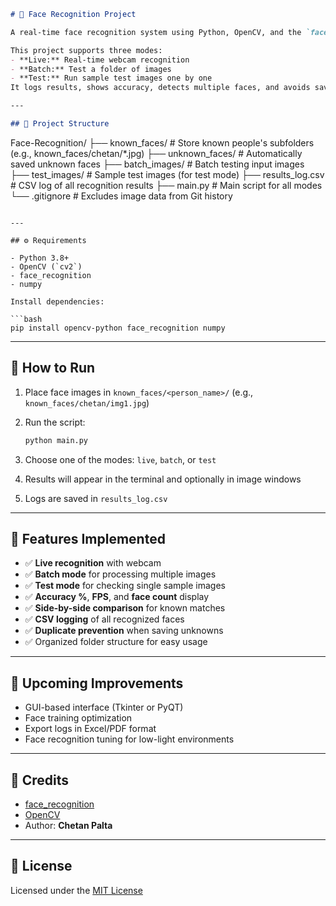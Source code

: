 
```markdown
# 🎯 Face Recognition Project

A real-time face recognition system using Python, OpenCV, and the `face_recognition` library.

This project supports three modes:  
- **Live:** Real-time webcam recognition  
- **Batch:** Test a folder of images  
- **Test:** Run sample test images one by one  
It logs results, shows accuracy, detects multiple faces, and avoids saving duplicate unknowns.

---

## 📁 Project Structure

```

Face-Recognition/
├── known\_faces/          # Store known people's subfolders (e.g., known\_faces/chetan/\*.jpg)
├── unknown\_faces/        # Automatically saved unknown faces
├── batch\_images/         # Batch testing input images
├── test\_images/          # Sample test images (for test mode)
├── results\_log.csv       # CSV log of all recognition results
├── main.py               # Main script for all modes
└── .gitignore            # Excludes image data from Git history

````

---

## ⚙️ Requirements

- Python 3.8+
- OpenCV (`cv2`)
- face_recognition
- numpy

Install dependencies:

```bash
pip install opencv-python face_recognition numpy
````

---

## 🚀 How to Run

1. Place face images in `known_faces/<person_name>/` (e.g., `known_faces/chetan/img1.jpg`)

2. Run the script:

   ```bash
   python main.py
   ```

3. Choose one of the modes: `live`, `batch`, or `test`

4. Results will appear in the terminal and optionally in image windows

5. Logs are saved in `results_log.csv`

---

## 📌 Features Implemented

* ✅ **Live recognition** with webcam
* ✅ **Batch mode** for processing multiple images
* ✅ **Test mode** for checking single sample images
* ✅ **Accuracy %**, **FPS**, and **face count** display
* ✅ **Side-by-side comparison** for known matches
* ✅ **CSV logging** of all recognized faces
* ✅ **Duplicate prevention** when saving unknowns
* ✅ Organized folder structure for easy usage

---

## 🔧 Upcoming Improvements

* GUI-based interface (Tkinter or PyQT)
* Face training optimization
* Export logs in Excel/PDF format
* Face recognition tuning for low-light environments

---

## 🤝 Credits

* [face\_recognition](https://github.com/ageitgey/face_recognition)
* [OpenCV](https://opencv.org/)
* Author: **Chetan Palta**

---

## 📄 License

Licensed under the [MIT License](./LICENSE)
